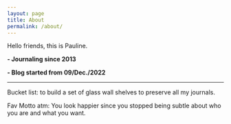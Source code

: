 ```yaml
---
layout: page
title: About
permalink: /about/
---
```


Hello friends, this is Pauline.

**- Journaling since 2013**

**- Blog started from 09/Dec./2022**

****

Bucket list: to build a set of glass wall shelves to preserve all my journals.

Fav Motto atm: You look happier since you stopped being subtle about who you are and what you want.

